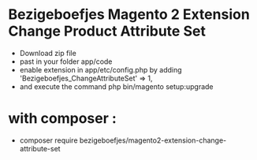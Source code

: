 Bezigeboefjes Magento 2 Extension Change Product Attribute Set
=======

  * Download zip file
  * past in your folder app/code
  * enable extension in app/etc/config.php by adding 'Bezigeboefjes_ChangeAttributeSet' => 1,
  * and execute the command php bin/magento setup:upgrade

with composer :
=======
  * composer require bezigeboefjes/magento2-extension-change-attribute-set
